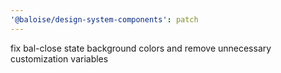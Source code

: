 ```yaml
---
'@baloise/design-system-components': patch
---
```


fix bal-close state background colors and remove unnecessary customization variables
